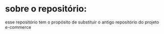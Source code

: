 # sobre o repositório:

esse repositório tem o propósito de substituir o antigo repositório do projeto e-commerce
